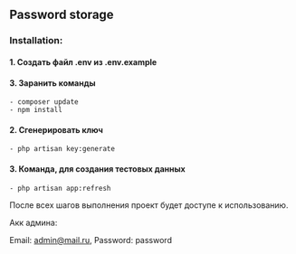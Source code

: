 ## Password storage

### Installation:

#### 1. Создать файл .env из .env.example
#### 3. Заранить команды
    - composer update
    - npm install
#### 2. Сгенерировать ключ 
    - php artisan key:generate
#### 3. Команда, для создания тестовых данных 
    - php artisan app:refresh

После всех шагов выполнения проект будет доступе к использованию.

Акк админа: 

Email: admin@mail.ru, Password: password
